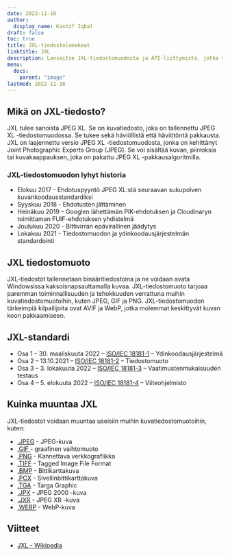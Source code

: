 ```yaml
---
date: 2022-11-16
author:
  display_name: Kashif Iqbal
draft: false
toc: true
title: JXL-tiedostolomakeat
linktitle: JXL
description: Lansaitse JXL-tiedostomuodosta ja API-liittymistä, jotka voivat luoda ja avata JXL-tiedostons.
menu:
  docs:
    parent: "image"
lastmod: 2022-11-16
---
```


## Mikä on JXL-tiedosto?

JXL tulee sanoista JPEG XL. Se on kuvatiedosto, joka on tallennettu JPEG XL -tiedostomuodossa. Se tukee sekä häviöllistä että häviötöntä pakkausta. JXL on laajennettu versio JPEG XL -tiedostomuodosta, jonka on kehittänyt Joint Photographic Experts Group (JPEG). Se voi sisältää kuvan, piirroksia tai kuvakaappauksen, joka on pakattu JPEG XL -pakkausalgoritmilla.

### JXL-tiedostomuodon lyhyt historia

 * Elokuu 2017 - Ehdotuspyyntö JPEG XL:stä seuraavan sukupolven kuvankoodausstandardiksi
 * Syyskuu 2018 - Ehdotusten jättäminen
 * Heinäkuu 2019 – Googlen lähettämän PIK-ehdotuksen ja Cloudinaryn toimittaman FUIF-ehdotuksen yhdistelmä
 * Joulukuu 2020 - Bittivirran epävirallinen jäädytys
 * Lokakuu 2021 - Tiedostomuodon ja ydinkoodausjärjestelmän standardointi

## JXL tiedostomuoto

JXL-tiedostot tallennetaan binääritiedostoina ja ne voidaan avata Windowsissa kaksoisnapsauttamalla kuvaa. JXL-tiedostomuoto tarjoaa paremman toiminnallisuuden ja tehokkuuden verrattuna muihin kuvatiedostomuotoihin, kuten JPEG, GIF ja PNG. JXL-tiedostomuodon tärkeimpiä kilpailijoita ovat AVIF ja WebP, jotka molemmat keskittyvät kuvan koon pakkaamiseen.

## JXL-standardi

 * Osa 1 – 30. maaliskuuta 2022 – [ISO/IEC 18181-1](https://www.iso.org/standard/77977.html) – Ydinkoodausjärjestelmä
 * Osa 2 – 13.10.2021 – [ISO/IEC 18181-2](https://www.iso.org/standard/80617.html) – Tiedostomuoto
 * Osa 3 – 3. lokakuuta 2022 – [ISO/IEC 18181-3](https://www.iso.org/standard/80618.html) – Vaatimustenmukaisuuden testaus
 * Osa 4 – 5. elokuuta 2022 – [ISO/IEC 18181-4](https://www.iso.org/standard/80619.html) – Viiteohjelmisto

## Kuinka muuntaa JXL

JXL-tiedostot voidaan muuntaa useisiin muihin kuvatiedostomuotoihin, kuten:

 * [.JPEG](/image/jpeg/) - JPEG-kuva
 * [.GIF ](/image/gif/) - graafinen vaihtomuoto
 * [.PNG](/image/png/) - Kannettava verkkografiikka
 * [.TIFF](/image/tiff/) - Tagged Image File Format
 * [.BMP](/image/bmp/) - Bittikarttakuva
 * [.PCX](/image/pcx/) - Sivellinbittikarttakuva
 * [.TGA](/image/tga/) - Targa Graphic
 * [.JPX](/image/jpx/) - JPEG 2000 -kuva
 * [.JXR](/image/jxr/) - JPEG XR -kuva
 * [.WEBP](/image/webp/) - WebP-kuva

## Viitteet

 * [JXL - Wikipedia](https://en.wikipedia.org/wiki/JPEG_XL)

